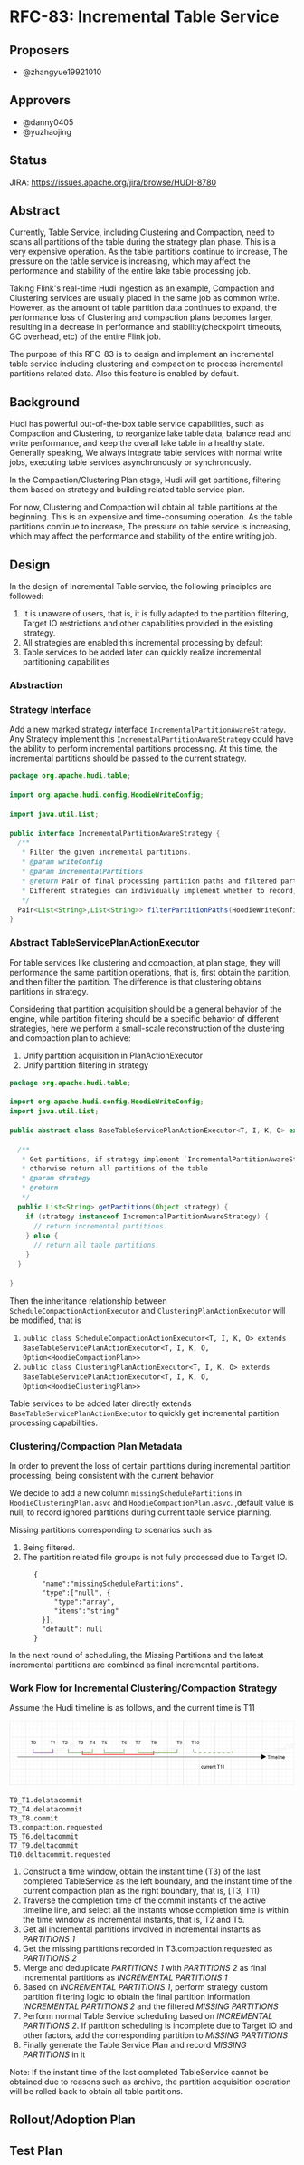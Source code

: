 <!--
  Licensed to the Apache Software Foundation (ASF) under one or more
  contributor license agreements.  See the NOTICE file distributed with
  this work for additional information regarding copyright ownership.
  The ASF licenses this file to You under the Apache License, Version 2.0
  (the "License"); you may not use this file except in compliance with
  the License.  You may obtain a copy of the License at

       http://www.apache.org/licenses/LICENSE-2.0

  Unless required by applicable law or agreed to in writing, software
  distributed under the License is distributed on an "AS IS" BASIS,
  WITHOUT WARRANTIES OR CONDITIONS OF ANY KIND, either express or implied.
  See the License for the specific language governing permissions and
  limitations under the License.
-->
# RFC-83: Incremental Table Service

## Proposers
- @zhangyue19921010

## Approvers
- @danny0405
- @yuzhaojing

## Status
JIRA: https://issues.apache.org/jira/browse/HUDI-8780

## Abstract
Currently, Table Service, including Clustering and Compaction, need to scans all partitions of the table during the strategy 
plan phase. This is a very expensive operation. As the table partitions continue to increase, The pressure on the table 
service is increasing, which may affect the performance and stability of the entire lake table processing job.

Taking Flink's real-time Hudi ingestion as an example, Compaction and Clustering services are usually placed in the same 
job as common write. However, as the amount of table partition data continues to expand, the performance loss of Clustering 
and compaction plans becomes larger, resulting in a decrease in performance and stability(checkpoint timeouts, GC overhead, etc) 
of the entire Flink job.

The purpose of this RFC-83 is to design and implement an incremental table service including clustering and compaction 
to process incremental partitions related data. Also this feature is enabled by default.

## Background
Hudi has powerful out-of-the-box table service capabilities, such as Compaction and Clustering, to reorganize lake table 
data, balance read and write performance, and keep the overall lake table in a healthy state. Generally speaking, We always 
integrate table services with normal write jobs, executing table services asynchronously or synchronously.

In the Compaction/Clustering Plan stage, Hudi will get partitions, filtering them based on strategy and building 
related table service plan.

For now, Clustering and Compaction will obtain all table partitions at the beginning. This is an expensive and time-consuming 
operation. As the table partitions continue to increase, The pressure on table service is increasing, which may affect the 
performance and stability of the entire writing job.

## Design
In the design of Incremental Table service, the following principles are followed:
1. It is unaware of users, that is, it is fully adapted to the partition filtering, Target IO restrictions and other capabilities provided in the existing strategy.
2. All strategies are enabled this incremental processing by default
3. Table services to be added later can quickly realize incremental partitioning capabilities

### Abstraction

### Strategy Interface
Add a new marked strategy interface `IncrementalPartitionAwareStrategy`. Any Strategy implement this `IncrementalPartitionAwareStrategy` 
could have the ability to perform incremental partitions processing. At this time, the incremental partitions should be 
passed to the current strategy.

```java
package org.apache.hudi.table;

import org.apache.hudi.config.HoodieWriteConfig;

import java.util.List;

public interface IncrementalPartitionAwareStrategy {
  /**
   * Filter the given incremental partitions.
   * @param writeConfig
   * @param incrementalPartitions 
   * @return Pair of final processing partition paths and filtered partitions which will be recorded as missing partitions.
   * Different strategies can individually implement whether to record, or which partitions to record as missing partitions.
   */
  Pair<List<String>,List<String>> filterPartitionPaths(HoodieWriteConfig writeConfig, List<String> incrementalPartitions);
}

```

### Abstract TableServicePlanActionExecutor
For table services like clustering and compaction, at plan stage, they will performance the same partition operations, 
that is, first obtain the partition, and then filter the partition. The difference is that clustering obtains partitions in strategy.

Considering that partition acquisition should be a general behavior of the engine, while partition filtering should be a
specific behavior of different strategies, here we perform a small-scale reconstruction of the clustering and compaction plan to achieve:
1. Unify partition acquisition in PlanActionExecutor
2. Unify partition filtering in strategy

```java
package org.apache.hudi.table;

import org.apache.hudi.config.HoodieWriteConfig;
import java.util.List;

public abstract class BaseTableServicePlanActionExecutor<T, I, K, O> extends BaseActionExecutor<T, I, K, O> {

  /**
   * Get partitions, if strategy implement `IncrementalPartitionAwareStrategy` then return incremental partitions, 
   * otherwise return all partitions of the table
   * @param strategy
   * @return
   */
  public List<String> getPartitions(Object strategy) {
    if (strategy instanceof IncrementalPartitionAwareStrategy) {
      // return incremental partitions.
    } else {
      // return all table partitions.
    }
  }
  
}
```

Then the inheritance relationship between `ScheduleCompactionActionExecutor` and `ClusteringPlanActionExecutor` will be modified, that is
1. `public class ScheduleCompactionActionExecutor<T, I, K, O> extends BaseTableServicePlanActionExecutor<T, I, K, O, Option<HoodieCompactionPlan>>`
2. `public class ClusteringPlanActionExecutor<T, I, K, O> extends BaseTableServicePlanActionExecutor<T, I, K, O, Option<HoodieClusteringPlan>>`

Table services to be added later directly extends `BaseTableServicePlanActionExecutor` to quickly get incremental partition 
processing capabilities.

### Clustering/Compaction Plan Metadata
In order to prevent the loss of certain partitions during incremental partition processing, being consistent with the current behavior.

We decide to add a new column `missingSchedulePartitions` in `HoodieClusteringPlan.asvc` and `HoodieCompactionPlan.asvc`. 
,default value is null, to record ignored partitions during current table service planning.

Missing partitions corresponding to scenarios such as 
1. Being filtered.
2. The partition related file groups is not fully processed due to Target IO.

```avro schema
      {
        "name":"missingSchedulePartitions",
        "type":["null", {
           "type":"array",
           "items":"string"
        }],
        "default": null
      }
```

In the next round of scheduling, the Missing Partitions and the latest incremental partitions are combined as final incremental partitions.

### Work Flow for Incremental Clustering/Compaction Strategy

Assume the Hudi timeline is as follows, and the current time is T11

![timeline.png](timeline.png)
```text
T0_T1.delatacommit
T2_T4.delatacommit
T3_T8.commit
T3.compaction.requested
T5_T6.deltacommit
T7_T9.deltacommit
T10.deltacommit.requested
```

1. Construct a time window, obtain the instant time (T3) of the last completed TableService as the left boundary, and the instant time of the current compaction plan as the right boundary, that is, [T3, T11)
2. Traverse the completion time of the commit instants of the active timeline line, and select all the instants whose completion time is within the time window as incremental instants, that is, T2 and T5.
3. Get all incremental partitions involved in incremental instants as *PARTITIONS 1*
4. Get the missing partitions recorded in T3.compaction.requested as *PARTITIONS 2*
5. Merge and deduplicate *PARTITIONS 1* with *PARTITIONS 2* as final incremental partitions as *INCREMENTAL PARTITIONS 1*
6. Based on *INCREMENTAL PARTITIONS 1*, perform strategy custom partition filtering logic to obtain the final partition information *INCREMENTAL PARTITIONS 2* and the filtered *MISSING PARTITIONS*
7. Perform normal Table Service scheduling based on *INCREMENTAL PARTITIONS 2*. If partition scheduling is incomplete due to Target IO and other factors, add the corresponding partition to *MISSING PARTITIONS*
8. Finally generate the Table Service Plan and record *MISSING PARTITIONS* in it

Note: If the instant time of the last completed TableService cannot be obtained due to reasons such as archive, the partition 
acquisition operation will be rolled back to obtain all table partitions.

## Rollout/Adoption Plan


## Test Plan
